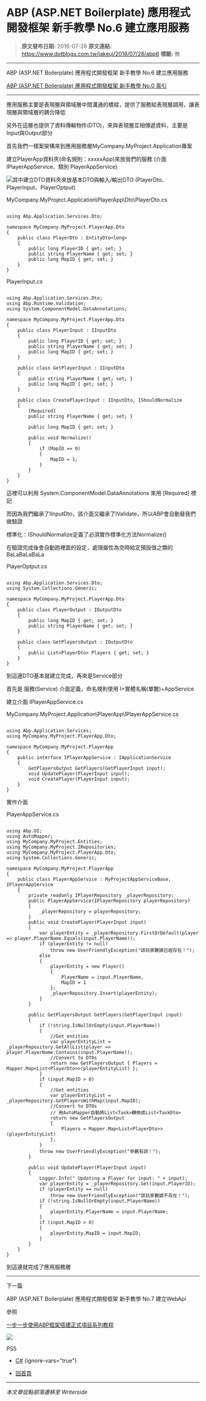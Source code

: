 # ABP (ASP.NET Boilerplate) 應用程式開發框架 新手教學 No.6 建立應用服務

> **原文發布日期:** 2016-07-28
> **原文連結:** https://www.dotblogs.com.tw/jakeuj/2016/07/28/abp6
> **標籤:** 無

---

ABP (ASP.NET Boilerplate) 應用程式開發框架 新手教學 No.6 建立應用服務

​[ABP (ASP.NET Boilerplate) 應用程式開發框架 新手教學 No.0 索引](https://dotblogs.com.tw/jakeuj/2016/07/28/abp0)

---

應用服務主要是表現層與領域層中間溝通的橋樑，提供了服務給表現層調用，讓表現層與領域層的耦合降低

另外在這層也提供了資料傳輸物件(DTO)，來與表現層互相傳遞資料，主要是Input與Output部分

首先我們一樣案架構來到應用服務層MyCompany.MyProject.Application專案

建立PlayerApp資料夾(命名規則：xxxxxApp)來放我們的服務 (介面 IPlayerAppService、類別 PlayerAppService)

![](https://dotblogsfile.blob.core.windows.net/user/jakeuj/8fbbeb16-8d2e-45cb-99dc-4e8802a4419a/1469676937_25115.png)其中建立DTO資料夾來放基本DTO與輸入/輸出DTO (PlayerDto、PlayerInput、PlayerOptput)

MyCompany.MyProject.Application\PlayerApp\Dto\PlayerDto.cs

```

using Abp.Application.Services.Dto;

namespace MyCompany.MyProject.PlayerApp.Dto
{
    public class PlayerDto : EntityDto<long>
    {
        public long PlayerID { get; set; }
        public string PlayerName { get; set; }
        public long MapID { get; set; }
    }
}
```

PlayerInput.cs

```

using Abp.Application.Services.Dto;
using Abp.Runtime.Validation;
using System.ComponentModel.DataAnnotations;

namespace MyCompany.MyProject.PlayerApp.Dto
{
    public class PlayerInput : IInputDto
    {
        public long PlayerID { get; set; }
        public string PlayerName { get; set; }
        public long MapID { get; set; }
    }

    public class GetPlayerInput : IInputDto
    {
        public string PlayerName { get; set; }
        public long MapID { get; set; }
    }

    public class CreatePlayerInput : IInputDto, IShouldNormalize
    {
        [Required]
        public string PlayerName { get; set; }

        public long MapID { get; set; }

        public void Normalize()
        {
            if (MapID == 0)
            {
                MapID = 1;
            }
        }
    }
}
```

這裡可以利用 System.ComponentModel.DataAnnotations 來用 [Required] 標記

而因為我們繼承了IInputDto，該介面又繼承了IValidate，所以ABP會自動替我們做驗證

標準化：IShouldNormalize定義了必須實作標準化方法Normalize()

在驗證完成後會自動跑裡面的設定，處理屬性為空時給定預設值之類的BaLaBaLaBaLa

PlayerOptput.cs

```

using Abp.Application.Services.Dto;
using System.Collections.Generic;

namespace MyCompany.MyProject.PlayerApp.Dto
{
    public class PlayerOutput : IOutputDto
    {
        public long MapID { get; set; }
        public string PlayerName { get; set; }
    }

    public class GetPlayersOutput : IOutputDto
    {
        public List<PlayerDto> Players { get; set; }
    }
}
```

到這邊DTO基本就建立完成，再來是Service部分

首先是 服務(Service) 介面定義，命名規則使用 I+實體名稱(單數)+AppService

建立介面 IPlayerAppService.cs

MyCompany.MyProject.Application\PlayerApp\IPlayerAppService.cs

```

using Abp.Application.Services;
using MyCompany.MyProject.PlayerApp.Dto;

namespace MyCompany.MyProject.PlayerApp
{
    public interface IPlayerAppService : IApplicationService
    {
        GetPlayersOutput GetPlayers(GetPlayerInput input);
        void UpdatePlayer(PlayerInput input);
        void CreatePlayer(PlayerInput input);
    }
}
```

實作介面

PlayerAppService.cs

```

using Abp.UI;
using AutoMapper;
using MyCompany.MyProject.Entities;
using MyCompany.MyProject.IRepositories;
using MyCompany.MyProject.PlayerApp.Dto;
using System.Collections.Generic;

namespace MyCompany.MyProject.PlayerApp
{
    public class PlayerAppService : MyProjectAppServiceBase, IPlayerAppService
    {
        private readonly IPlayerRepository _playerRepository;
        public PlayerAppService(IPlayerRepository playerRepository)
        {
            _playerRepository = playerRepository;
        }
        public void CreatePlayer(PlayerInput input)
        {
            var playerEntity = _playerRepository.FirstOrDefault(player => player.PlayerName.Equals(input.PlayerName));
            if (playerEntity != null)
                throw new UserFriendlyException("該玩家數據已經存在！");
            else
            {
                playerEntity = new Player()
                {
                    PlayerName = input.PlayerName,
                    MapID = 1
                };
                _playerRepository.Insert(playerEntity);
            }
        }

        public GetPlayersOutput GetPlayers(GetPlayerInput input)
        {
            if (!string.IsNullOrEmpty(input.PlayerName))
            {
                //Get entities
                var playerEntityList = _playerRepository.GetAllList(player => player.PlayerName.Contains(input.PlayerName));
                //Convert to DTOs
                return new GetPlayersOutput { Players = Mapper.Map<List<PlayerDto>>(playerEntityList) };
            }
            if (input.MapID > 0)
            {
                //Get entities
                var playerEntityList = _playerRepository.GetPlayersWithMap(input.MapID);
                //Convert to DTOs
                // 用AutoMapper自動將List<Task>轉換成List<TaskDto>
                return new GetPlayersOutput
                {
                    Players = Mapper.Map<List<PlayerDto>>(playerEntityList)
                };
            }
            throw new UserFriendlyException("參數有誤！");
        }

        public void UpdatePlayer(PlayerInput input)
        {
            Logger.Info(" Updating a Player for input: " + input);
            var playerEntity = _playerRepository.Get(input.PlayerID);
            if (playerEntity == null)
                throw new UserFriendlyException("該玩家數據不存在！");
            if (!string.IsNullOrEmpty(input.PlayerName))
            {
                playerEntity.PlayerName = input.PlayerName;
            }
            if (input.MapID > 0)
            {
                playerEntity.MapID = input.MapID;
            }
        }
    }
}
```

到這邊就完成了應用服務層

---

下一篇

ABP (ASP.NET Boilerplate) 應用程式開發框架 新手教學 No.7 建立WebApi

參照

[一步一步使用ABP框架搭建正式項目系列教程](http://www.cnblogs.com/farb/p/4849791.html)

![](https://card.psnprofiles.com/1/jakeuj.png)

PS5

* [C#](/jakeuj/Tags?qq=C%23)
{ignore-vars="true"}

* [回首頁](/jakeuj)

---

*本文章從點部落遷移至 Writerside*
